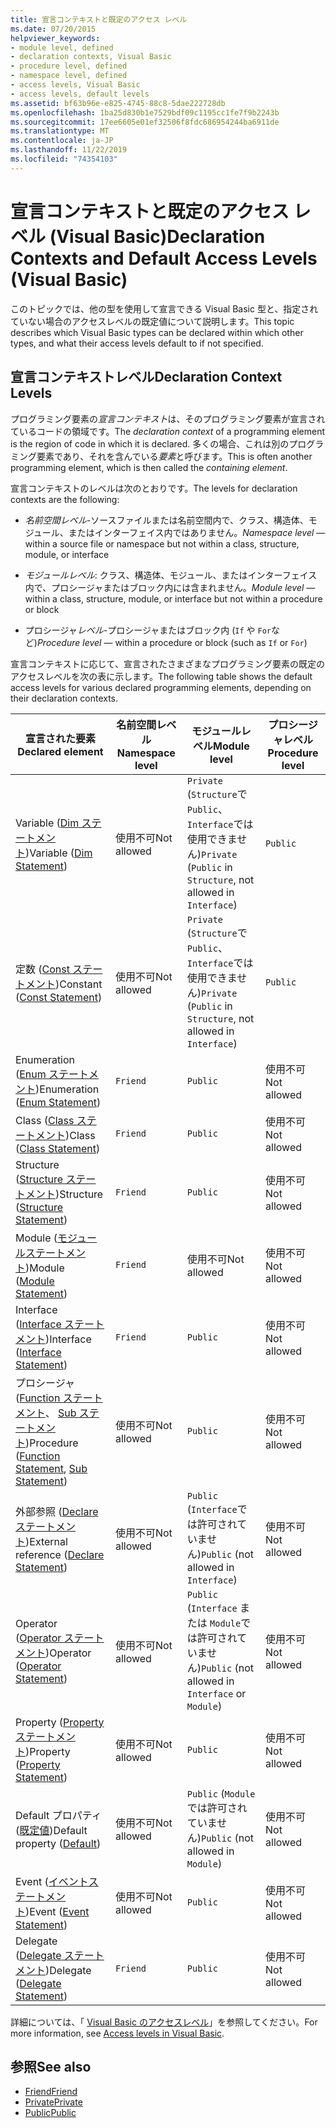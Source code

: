 ```yaml
---
title: 宣言コンテキストと既定のアクセス レベル
ms.date: 07/20/2015
helpviewer_keywords:
- module level, defined
- declaration contexts, Visual Basic
- procedure level, defined
- namespace level, defined
- access levels, Visual Basic
- access levels, default levels
ms.assetid: bf63b96e-e825-4745-88c8-5dae222728db
ms.openlocfilehash: 1ba25d830b1e7529bdf09c1195cc1fe7f9b2243b
ms.sourcegitcommit: 17ee6605e01ef32506f8fdc686954244ba6911de
ms.translationtype: MT
ms.contentlocale: ja-JP
ms.lasthandoff: 11/22/2019
ms.locfileid: "74354103"
---
```

# <a name="declaration-contexts-and-default-access-levels-visual-basic"></a><span data-ttu-id="9b4bc-102">宣言コンテキストと既定のアクセス レベル (Visual Basic)</span><span class="sxs-lookup"><span data-stu-id="9b4bc-102">Declaration Contexts and Default Access Levels (Visual Basic)</span></span>
<span data-ttu-id="9b4bc-103">このトピックでは、他の型を使用して宣言できる Visual Basic 型と、指定されていない場合のアクセスレベルの既定値について説明します。</span><span class="sxs-lookup"><span data-stu-id="9b4bc-103">This topic describes which Visual Basic types can be declared within which other types, and what their access levels default to if not specified.</span></span>  
  
## <a name="declaration-context-levels"></a><span data-ttu-id="9b4bc-104">宣言コンテキストレベル</span><span class="sxs-lookup"><span data-stu-id="9b4bc-104">Declaration Context Levels</span></span>  
 <span data-ttu-id="9b4bc-105">プログラミング要素の*宣言コンテキスト*は、そのプログラミング要素が宣言されているコードの領域です。</span><span class="sxs-lookup"><span data-stu-id="9b4bc-105">The *declaration context* of a programming element is the region of code in which it is declared.</span></span> <span data-ttu-id="9b4bc-106">多くの場合、これは別のプログラミング要素であり、それを含んでいる*要素*と呼びます。</span><span class="sxs-lookup"><span data-stu-id="9b4bc-106">This is often another programming element, which is then called the *containing element*.</span></span>  
  
 <span data-ttu-id="9b4bc-107">宣言コンテキストのレベルは次のとおりです。</span><span class="sxs-lookup"><span data-stu-id="9b4bc-107">The levels for declaration contexts are the following:</span></span>  
  
- <span data-ttu-id="9b4bc-108">*名前空間レベル*-ソースファイルまたは名前空間内で、クラス、構造体、モジュール、またはインターフェイス内ではありません。</span><span class="sxs-lookup"><span data-stu-id="9b4bc-108">*Namespace level* — within a source file or namespace but not within a class, structure, module, or interface</span></span>  
  
- <span data-ttu-id="9b4bc-109">*モジュールレベル*: クラス、構造体、モジュール、またはインターフェイス内で、プロシージャまたはブロック内には含まれません。</span><span class="sxs-lookup"><span data-stu-id="9b4bc-109">*Module level* — within a class, structure, module, or interface but not within a procedure or block</span></span>  
  
- <span data-ttu-id="9b4bc-110">プロシージャ*レベル*-プロシージャまたはブロック内 (`If` や `For`など)</span><span class="sxs-lookup"><span data-stu-id="9b4bc-110">*Procedure level* — within a procedure or block (such as `If` or `For`)</span></span>  
  
 <span data-ttu-id="9b4bc-111">宣言コンテキストに応じて、宣言されたさまざまなプログラミング要素の既定のアクセスレベルを次の表に示します。</span><span class="sxs-lookup"><span data-stu-id="9b4bc-111">The following table shows the default access levels for various declared programming elements, depending on their declaration contexts.</span></span>  
  
|<span data-ttu-id="9b4bc-112">宣言された要素</span><span class="sxs-lookup"><span data-stu-id="9b4bc-112">Declared element</span></span>|<span data-ttu-id="9b4bc-113">名前空間レベル</span><span class="sxs-lookup"><span data-stu-id="9b4bc-113">Namespace level</span></span>|<span data-ttu-id="9b4bc-114">モジュールレベル</span><span class="sxs-lookup"><span data-stu-id="9b4bc-114">Module level</span></span>|<span data-ttu-id="9b4bc-115">プロシージャレベル</span><span class="sxs-lookup"><span data-stu-id="9b4bc-115">Procedure level</span></span>|  
|----------------------|---------------------|------------------|---------------------|  
|<span data-ttu-id="9b4bc-116">Variable ([Dim ステートメント](../../../visual-basic/language-reference/statements/dim-statement.md))</span><span class="sxs-lookup"><span data-stu-id="9b4bc-116">Variable ([Dim Statement](../../../visual-basic/language-reference/statements/dim-statement.md))</span></span>|<span data-ttu-id="9b4bc-117">使用不可</span><span class="sxs-lookup"><span data-stu-id="9b4bc-117">Not allowed</span></span>|<span data-ttu-id="9b4bc-118">`Private` (`Structure`で`Public`、`Interface`では使用できません)</span><span class="sxs-lookup"><span data-stu-id="9b4bc-118">`Private` (`Public` in `Structure`, not allowed in `Interface`)</span></span>|`Public`|  
|<span data-ttu-id="9b4bc-119">定数 ([Const ステートメント](../../../visual-basic/language-reference/statements/const-statement.md))</span><span class="sxs-lookup"><span data-stu-id="9b4bc-119">Constant ([Const Statement](../../../visual-basic/language-reference/statements/const-statement.md))</span></span>|<span data-ttu-id="9b4bc-120">使用不可</span><span class="sxs-lookup"><span data-stu-id="9b4bc-120">Not allowed</span></span>|<span data-ttu-id="9b4bc-121">`Private` (`Structure`で`Public`、`Interface`では使用できません)</span><span class="sxs-lookup"><span data-stu-id="9b4bc-121">`Private` (`Public` in `Structure`, not allowed in `Interface`)</span></span>|`Public`|  
|<span data-ttu-id="9b4bc-122">Enumeration ([Enum ステートメント](../../../visual-basic/language-reference/statements/enum-statement.md))</span><span class="sxs-lookup"><span data-stu-id="9b4bc-122">Enumeration ([Enum Statement](../../../visual-basic/language-reference/statements/enum-statement.md))</span></span>|`Friend`|`Public`|<span data-ttu-id="9b4bc-123">使用不可</span><span class="sxs-lookup"><span data-stu-id="9b4bc-123">Not allowed</span></span>|  
|<span data-ttu-id="9b4bc-124">Class ([Class ステートメント](../../../visual-basic/language-reference/statements/class-statement.md))</span><span class="sxs-lookup"><span data-stu-id="9b4bc-124">Class ([Class Statement](../../../visual-basic/language-reference/statements/class-statement.md))</span></span>|`Friend`|`Public`|<span data-ttu-id="9b4bc-125">使用不可</span><span class="sxs-lookup"><span data-stu-id="9b4bc-125">Not allowed</span></span>|  
|<span data-ttu-id="9b4bc-126">Structure ([Structure ステートメント](../../../visual-basic/language-reference/statements/structure-statement.md))</span><span class="sxs-lookup"><span data-stu-id="9b4bc-126">Structure ([Structure Statement](../../../visual-basic/language-reference/statements/structure-statement.md))</span></span>|`Friend`|`Public`|<span data-ttu-id="9b4bc-127">使用不可</span><span class="sxs-lookup"><span data-stu-id="9b4bc-127">Not allowed</span></span>|  
|<span data-ttu-id="9b4bc-128">Module ([モジュールステートメント](../../../visual-basic/language-reference/statements/module-statement.md))</span><span class="sxs-lookup"><span data-stu-id="9b4bc-128">Module ([Module Statement](../../../visual-basic/language-reference/statements/module-statement.md))</span></span>|`Friend`|<span data-ttu-id="9b4bc-129">使用不可</span><span class="sxs-lookup"><span data-stu-id="9b4bc-129">Not allowed</span></span>|<span data-ttu-id="9b4bc-130">使用不可</span><span class="sxs-lookup"><span data-stu-id="9b4bc-130">Not allowed</span></span>|  
|<span data-ttu-id="9b4bc-131">Interface ([Interface ステートメント](../../../visual-basic/language-reference/statements/interface-statement.md))</span><span class="sxs-lookup"><span data-stu-id="9b4bc-131">Interface ([Interface Statement](../../../visual-basic/language-reference/statements/interface-statement.md))</span></span>|`Friend`|`Public`|<span data-ttu-id="9b4bc-132">使用不可</span><span class="sxs-lookup"><span data-stu-id="9b4bc-132">Not allowed</span></span>|  
|<span data-ttu-id="9b4bc-133">プロシージャ ([Function ステートメント](../../../visual-basic/language-reference/statements/function-statement.md)、 [Sub ステートメント](../../../visual-basic/language-reference/statements/sub-statement.md))</span><span class="sxs-lookup"><span data-stu-id="9b4bc-133">Procedure ([Function Statement](../../../visual-basic/language-reference/statements/function-statement.md), [Sub Statement](../../../visual-basic/language-reference/statements/sub-statement.md))</span></span>|<span data-ttu-id="9b4bc-134">使用不可</span><span class="sxs-lookup"><span data-stu-id="9b4bc-134">Not allowed</span></span>|`Public`|<span data-ttu-id="9b4bc-135">使用不可</span><span class="sxs-lookup"><span data-stu-id="9b4bc-135">Not allowed</span></span>|  
|<span data-ttu-id="9b4bc-136">外部参照 ([Declare ステートメント](../../../visual-basic/language-reference/statements/declare-statement.md))</span><span class="sxs-lookup"><span data-stu-id="9b4bc-136">External reference ([Declare Statement](../../../visual-basic/language-reference/statements/declare-statement.md))</span></span>|<span data-ttu-id="9b4bc-137">使用不可</span><span class="sxs-lookup"><span data-stu-id="9b4bc-137">Not allowed</span></span>|<span data-ttu-id="9b4bc-138">`Public` (`Interface`では許可されていません)</span><span class="sxs-lookup"><span data-stu-id="9b4bc-138">`Public` (not allowed in `Interface`)</span></span>|<span data-ttu-id="9b4bc-139">使用不可</span><span class="sxs-lookup"><span data-stu-id="9b4bc-139">Not allowed</span></span>|  
|<span data-ttu-id="9b4bc-140">Operator ([Operator ステートメント](../../../visual-basic/language-reference/statements/operator-statement.md))</span><span class="sxs-lookup"><span data-stu-id="9b4bc-140">Operator ([Operator Statement](../../../visual-basic/language-reference/statements/operator-statement.md))</span></span>|<span data-ttu-id="9b4bc-141">使用不可</span><span class="sxs-lookup"><span data-stu-id="9b4bc-141">Not allowed</span></span>|<span data-ttu-id="9b4bc-142">`Public` (`Interface` または `Module`では許可されていません)</span><span class="sxs-lookup"><span data-stu-id="9b4bc-142">`Public` (not allowed in `Interface` or `Module`)</span></span>|<span data-ttu-id="9b4bc-143">使用不可</span><span class="sxs-lookup"><span data-stu-id="9b4bc-143">Not allowed</span></span>|  
|<span data-ttu-id="9b4bc-144">Property ([Property ステートメント](../../../visual-basic/language-reference/statements/property-statement.md))</span><span class="sxs-lookup"><span data-stu-id="9b4bc-144">Property ([Property Statement](../../../visual-basic/language-reference/statements/property-statement.md))</span></span>|<span data-ttu-id="9b4bc-145">使用不可</span><span class="sxs-lookup"><span data-stu-id="9b4bc-145">Not allowed</span></span>|`Public`|<span data-ttu-id="9b4bc-146">使用不可</span><span class="sxs-lookup"><span data-stu-id="9b4bc-146">Not allowed</span></span>|  
|<span data-ttu-id="9b4bc-147">Default プロパティ ([既定値](../../../visual-basic/language-reference/modifiers/default.md))</span><span class="sxs-lookup"><span data-stu-id="9b4bc-147">Default property ([Default](../../../visual-basic/language-reference/modifiers/default.md))</span></span>|<span data-ttu-id="9b4bc-148">使用不可</span><span class="sxs-lookup"><span data-stu-id="9b4bc-148">Not allowed</span></span>|<span data-ttu-id="9b4bc-149">`Public` (`Module`では許可されていません)</span><span class="sxs-lookup"><span data-stu-id="9b4bc-149">`Public` (not allowed in `Module`)</span></span>|<span data-ttu-id="9b4bc-150">使用不可</span><span class="sxs-lookup"><span data-stu-id="9b4bc-150">Not allowed</span></span>|  
|<span data-ttu-id="9b4bc-151">Event ([イベントステートメント](../../../visual-basic/language-reference/statements/event-statement.md))</span><span class="sxs-lookup"><span data-stu-id="9b4bc-151">Event ([Event Statement](../../../visual-basic/language-reference/statements/event-statement.md))</span></span>|<span data-ttu-id="9b4bc-152">使用不可</span><span class="sxs-lookup"><span data-stu-id="9b4bc-152">Not allowed</span></span>|`Public`|<span data-ttu-id="9b4bc-153">使用不可</span><span class="sxs-lookup"><span data-stu-id="9b4bc-153">Not allowed</span></span>|  
|<span data-ttu-id="9b4bc-154">Delegate ([Delegate ステートメント](../../../visual-basic/language-reference/statements/delegate-statement.md))</span><span class="sxs-lookup"><span data-stu-id="9b4bc-154">Delegate ([Delegate Statement](../../../visual-basic/language-reference/statements/delegate-statement.md))</span></span>|`Friend`|`Public`|<span data-ttu-id="9b4bc-155">使用不可</span><span class="sxs-lookup"><span data-stu-id="9b4bc-155">Not allowed</span></span>|  
  
 <span data-ttu-id="9b4bc-156">詳細については、「 [Visual Basic のアクセスレベル](../../../visual-basic/programming-guide/language-features/declared-elements/access-levels.md)」を参照してください。</span><span class="sxs-lookup"><span data-stu-id="9b4bc-156">For more information, see [Access levels in Visual Basic](../../../visual-basic/programming-guide/language-features/declared-elements/access-levels.md).</span></span>  
  
## <a name="see-also"></a><span data-ttu-id="9b4bc-157">参照</span><span class="sxs-lookup"><span data-stu-id="9b4bc-157">See also</span></span>

- [<span data-ttu-id="9b4bc-158">Friend</span><span class="sxs-lookup"><span data-stu-id="9b4bc-158">Friend</span></span>](../../../visual-basic/language-reference/modifiers/friend.md)
- [<span data-ttu-id="9b4bc-159">Private</span><span class="sxs-lookup"><span data-stu-id="9b4bc-159">Private</span></span>](../../../visual-basic/language-reference/modifiers/private.md)
- [<span data-ttu-id="9b4bc-160">Public</span><span class="sxs-lookup"><span data-stu-id="9b4bc-160">Public</span></span>](../../../visual-basic/language-reference/modifiers/public.md)
